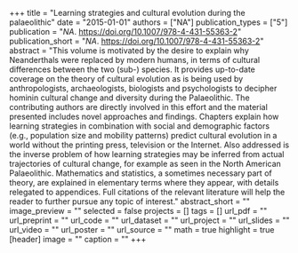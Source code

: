 +++
title = "Learning strategies and cultural evolution during the palaeolithic"
date = "2015-01-01"
authors = ["NA"]
publication_types = ["5"]
publication = "_NA_. https://doi.org/10.1007/978-4-431-55363-2"
publication_short = "_NA_. https://doi.org/10.1007/978-4-431-55363-2"
abstract = "This volume is motivated by the desire to explain why Neanderthals were replaced by modern humans, in terms of cultural differences between the two (sub-) species. It provides up-to-date coverage on the theory of cultural evolution as is being used by anthropologists, archaeologists, biologists and psychologists to decipher hominin cultural change and diversity during the Palaeolithic. The contributing authors are directly involved in this effort and the material presented includes novel approaches and findings. Chapters explain how learning strategies in combination with social and demographic factors (e.g., population size and mobility patterns) predict cultural evolution in a world without the printing press, television or the Internet. Also addressed is the inverse problem of how learning strategies may be inferred from actual trajectories of cultural change, for example as seen in the North American Palaeolithic. Mathematics and statistics, a sometimes necessary part of theory, are explained in elementary terms where they appear, with details relegated to appendices. Full citations of the relevant literature will help the reader to further pursue any topic of interest."
abstract_short = ""
image_preview = ""
selected = false
projects = []
tags = []
url_pdf = ""
url_preprint = ""
url_code = ""
url_dataset = ""
url_project = ""
url_slides = ""
url_video = ""
url_poster = ""
url_source = ""
math = true
highlight = true
[header]
image = ""
caption = ""
+++
